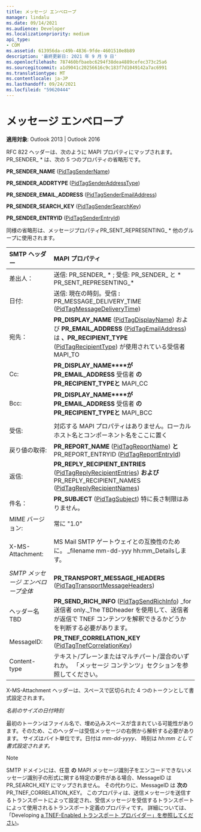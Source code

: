 ```yaml
---
title: メッセージ エンベロープ
manager: lindalu
ms.date: 09/14/2021
ms.audience: Developer
ms.localizationpriority: medium
api_type:
- COM
ms.assetid: 613956da-c49b-4836-9fde-4601510e8b89
description: '最終更新日: 2021 年 9 月 9 日'
ms.openlocfilehash: 787460bfbaebc6294f38dea4889cefec373c25a6
ms.sourcegitcommit: a1d9041c20256616c9c183f7d1049142a7ac6991
ms.translationtype: MT
ms.contentlocale: ja-JP
ms.lasthandoff: 09/24/2021
ms.locfileid: "59620444"
---
```

# <a name="message-envelope"></a>メッセージ エンベロープ

**適用対象**: Outlook 2013 | Outlook 2016
  
RFC 822 ヘッダーは、次のように MAPI プロパティにマップされます。 PR_SENDER_ \* は、次の 5 つのプロパティの省略形です。
  
 **PR_SENDER_NAME** ([PidTagSenderName](pidtagsendername-canonical-property.md))
  
 **PR_SENDER_ADDRTYPE** ([PidTagSenderAddressType](pidtagsenderaddresstype-canonical-property.md))
  
 **PR_SENDER_EMAIL_ADDRESS** ([PidTagSenderEmailAddress](pidtagsenderemailaddress-canonical-property.md))
  
 **PR_SENDER_SEARCH_KEY** ([PidTagSenderSearchKey](pidtagsendersearchkey-canonical-property.md))
  
 **PR_SENDER_ENTRYID** ([PidTagSenderEntryId](pidtagsenderentryid-canonical-property.md))
  
同様の省略形は、メッセージプロパティPR_SENT_REPRESENTING_ \* 他のグループに使用されます。
  
|**SMTP ヘッダー**|**MAPI プロパティ**|
|:-----|:-----|
|差出人：  <br/> |送信: PR_SENDER_ \* ; 受信: PR_SENDER_ と \* PR_SENT_REPRESENTING_\*  <br/> |
|日付:  <br/> |送信: 現在の時刻。受信 **:** PR_MESSAGE_DELIVERY_TIME ([PidTagMessageDeliveryTime](pidtagmessagedeliverytime-canonical-property.md))  <br/> |
|宛先：  <br/> |**PR_DISPLAY_NAME** ([PidTagDisplayName](pidtagdisplayname-canonical-property.md)) および **PR_EMAIL_ADDRESS** ([PidTagEmailAddress](pidtagemailaddress-canonical-property.md)) は **、PR_RECIPIENT_TYPE** ([PidTagRecipientType](pidtagrecipienttype-canonical-property.md)) が使用されている受信者MAPI_TO  <br/> |
|Cc:  <br/> |**PR_DISPLAY_NAME****がPR_EMAIL_ADDRESS** 受信者 **のPR_RECIPIENT_TYPEと** MAPI_CC  <br/> |
|Bcc:  <br/> |**PR_DISPLAY_NAME****がPR_EMAIL_ADDRESS** 受信者 **のPR_RECIPIENT_TYPEと** MAPI_BCC  <br/> |
|||
|受信:  <br/> |対応する MAPI プロパティはありません。ローカル ホスト名とコンポーネント名をここに置く  <br/> |
|戻り値の取得:  <br/> |**PR_REPORT_NAME** ([PidTagReportName](pidtagreportname-canonical-property.md)) **と** PR_REPORT_ENTRYID ([PidTagReportEntryId](pidtagreportentryid-canonical-property.md))  <br/> |
|返信:  <br/> |**PR_REPLY_RECIPIENT_ENTRIES** ([PidTagReplyRecipientEntries](pidtagreplyrecipiententries-canonical-property.md)) **および** PR_REPLY_RECIPIENT_NAMES ([PidTagReplyRecipientNames](pidtagreplyrecipientnames-canonical-property.md))  <br/> |
|件名：  <br/> |**PR_SUBJECT** ([PidTagSubject](pidtagsubject-canonical-property.md)) 特に長さ制限はありません。  <br/> |
|MIME バージョン:  <br/> |常に "1.0"  <br/> |
|||
|X-MS-Attachment:  <br/> |MS Mail SMTP ゲートウェイとの互換性のために。 _filename mm-dd-yyy hh:mm_Detailsします。  <br/> |
|||
| _SMTP メッセージ エンベロープ全体_ <br/> |**PR_TRANSPORT_MESSAGE_HEADERS** ([PidTagTransportMessageHeaders](pidtagtransportmessageheaders-canonical-property.md))  <br/> |
|ヘッダー名 TBD  <br/> |**PR_SEND_RICH_INFO** ([PidTagSendRichInfo](pidtagsendrichinfo-canonical-property.md)) _for 送信者 only._The TBDheader を使用して、送信者が返信で TNEF コンテンツを解釈できるかどうかを判断する必要があります。  <br/> |
|MessageID:  <br/> |**PR_TNEF_CORRELATION_KEY** ([PidTagTnefCorrelationKey](pidtagtnefcorrelationkey-canonical-property.md))  <br/> |
|Content-type  <br/> |テキスト/プレーンまたはマルチパート/混合のいずれか。 「メッセージ コンテンツ」セクションを参照してください。  <br/> |
   
X-MS-Attachment ヘッダーは、スペースで区切られた 4 つのトークンとして書式設定されます。
  
 _名前のサイズの日付時刻_
  
最初のトークンはファイル名で、埋め込みスペースが含まれている可能性があります。そのため、このヘッダーは受信メッセージの右側から解析する必要があります。 サイズはバイト単位です。日付は  _mm-dd-yyyy、_ 時刻は  _hh:mm として書式設定されます。_
  
> [!NOTE]
> SMTP ドメインには、任意 **の** MAPI メッセージ識別子をエンコードできないメッセージ識別子の形式に関する特定の要件がある場合、MessageID は PR_SEARCH_KEY にマップされません。 その代わりに、MessageID は **次の** PR_TNEF_CORRELATION_KEY。 このプロパティは、送信メッセージを送信するトランスポートによって設定され、受信メッセージを受信するトランスポートによって使用されるトランスポート定義のプロパティです。 詳細については、「Developing [a TNEF-Enabled トランスポート プロバイダー」を参照してください](developing-a-tnef-enabled-transport-provider.md)。
